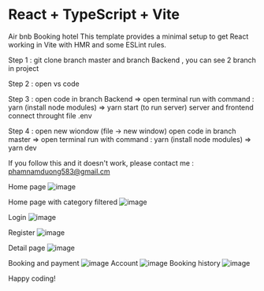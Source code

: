 # React + TypeScript + Vite
Air bnb Booking hotel
This template provides a minimal setup to get React working in Vite with HMR and some ESLint rules.


Step 1 : git clone branch master and branch Backend , you can see 2 branch in project

Step 2 : open vs code 

Step 3 : open code in branch Backend => open terminal run with command : yarn (install node modules) => yarn start (to run server) 
server and frontend connect throught file .env 

Step 4 : open new wiondow (file -> new window) open code in branch master => open terminal run with command : yarn (install node modules) => yarn dev 

If you follow this and it doesn't work, please contact me : phamnamduong583@gmail.cm 

Home page
![image](https://github.com/NamDuongPham/airbnb-booking/assets/93880669/e82c1744-eda6-4afa-bd98-c8af4e04f1bf)

Home page with category filtered
![image](https://github.com/NamDuongPham/airbnb-booking/assets/93880669/3e069b6e-b217-4ca5-bdc9-5322c933cf40)

Login
![image](https://github.com/NamDuongPham/airbnb-booking/assets/93880669/1231b8bf-5fa6-45c3-8b73-137fed6c7712)

Register
![image](https://github.com/NamDuongPham/airbnb-booking/assets/93880669/f494965a-1b8e-499f-974d-0f7e6dfbd0f8)

Detail page
![image](https://github.com/NamDuongPham/airbnb-booking/assets/93880669/fb27dc2c-fa71-47f1-9792-65eb036b7c60)

Booking and payment 
![image](https://github.com/NamDuongPham/airbnb-booking/assets/93880669/a65fa01b-aa52-40a5-9a5b-5a9135c250ca)
Account 
![image](https://github.com/NamDuongPham/airbnb-booking/assets/93880669/7e504f81-1d0f-414e-96b2-faa316e5c618)
Booking history
![image](https://github.com/NamDuongPham/airbnb-booking/assets/93880669/0d1fe10b-a06e-4c78-bd80-11e0a44655b4)




Happy coding! 
